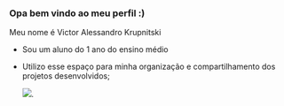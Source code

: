 ### Opa bem vindo ao meu perfil :)

Meu nome é Victor Alessandro Krupnitski
- Sou um aluno do 1 ano do ensino médio
- Utilizo esse espaço para minha organização e compartilhamento dos projetos desenvolvidos;

  ![](https://tenor.com/pt-BR/view/my-honest-reaction-walk-stand-gif-25967478).
